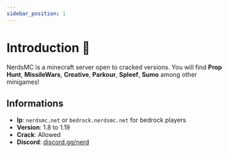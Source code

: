 ```yaml
---
sidebar_position: 1
---
```


# Introduction 📄

NerdsMC is a minecraft server open to cracked versions. You will find **Prop Hunt**, **MissileWars**, **Creative**, **Parkour**, **Spleef**, **Sumo** among other minigames!

## Informations
- **Ip**: `nerdsmc.net` or `bedrock.nerdsmc.net` for bedrock players
- **Version**: 1.8 to 1.19
- **Crack**: Allowed
- **Discord**: [discord.gg/nerd](https://discord.gg/nerd)
